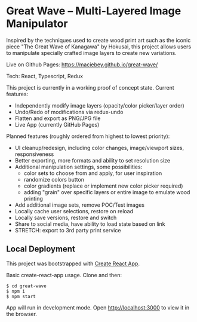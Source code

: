 # Great Wave – Multi-Layered Image Manipulator

Inspired by the techniques used to create wood print art such as the iconic piece "The Great Wave of Kanagawa" by Hokusai, this project allows users to manipulate specially crafted image layers to create new variations.

Live on Github Pages: https://maciebey.github.io/great-wave/

Tech: React, Typescript, Redux

This project is currently in a working proof of concept state. Current features:
- Independently modify image layers (opacity/color picker/layer order)
- Undo/Redo of modifications via redux-undo
- Flatten and export as PNG/JPG file
- Live App (currently GitHub Pages)

Planned features (roughly ordered from highest to lowest priority):
- UI cleanup/redesign, including color changes, image/viewport sizes, responsiveness
- Better exporting, more formats and ability to set resolution size
- Additional manipulation settings, some possibilities:
  - color sets to choose from and apply, for user inspiration
  - randomize colors button
  - color gradients (replace or implement new color picker required)
  - adding "grain" over specific layers or entire image to emulate wood printing
- Add additional image sets, remove POC/Test images
- Locally cache user selections, restore on reload
- Locally save versions, restore and switch
- Share to social media, have ability to load state based on link
- STRETCH: export to 3rd party print service



## Local Deployment

This project was bootstrapped with [Create React App](https://github.com/facebook/create-react-app).

Basic create-react-app usage. Clone and then:
```
$ cd great-wave
$ npm i
$ npm start
```
App will run in development mode. Open [http://localhost:3000](http://localhost:3000) to view it in the browser.

